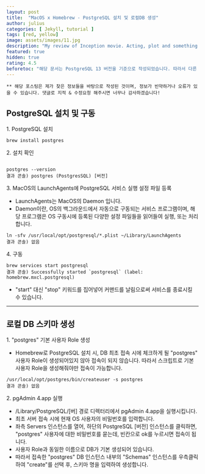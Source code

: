 ```yaml
---
layout: post
title:  "MacOS x Homebrew - PostgreSQL 설치 및 로컬DB 생성"
author: julius
categories: [ Jekyll, tutorial ]
tags: [red, yellow]
image: assets/images/11.jpg
description: "My review of Inception movie. Acting, plot and something else in this short description."
featured: true
hidden: true
rating: 4.5
beforetoc: "해당 문서는 PostgreSQL 13 버전을 기준으로 작성되었습니다. 따라서 다른 버전에서는 다른 커맨드가 필요하거나, 커맨드의 실행에 대한 결과값이 다를 수 있습니다."
---
```


`** 해당 포스팅은 제가 찾은 정보들을 바탕으로 작성된 것이며, 정보가 빈약하거나 오류가 있을 수 있습니다.
댓글로 지적 & 수정요청 해주시면 너무나 감사하겠습니다!`


## PostgreSQL 설치 및 구동
1\. PostgreSQL 설치
```
brew install postgres
```

2\. 설치 확인
```

postgres --version
결과 콘솔) postgres (PostgresSQL) [버전]
```
3\. MacOS의 LaunchAgents에 PostgreSQL 서비스 실행 설정 파일 등록
* LaunchAgents는 MacOS의 Daemon 입니다.
* Daemon이란, OS의 백그라운드에서 자동으로 구동되는 서비스 프로그램이며, 해당 프로그램은 OS 구동시에 등록된 다양한 설정 파일들을 읽어들여 실행, 또는 처리합니다.
```
ln -sfv /usr/local/opt/postgresql/*.plist ~/Library/LaunchAgents
결과 콘솔) 없음
```

4\. 구동
```
brew services start postgresql
결과 콘솔) Successfully started `postgresql` (label: homebrew.mxcl.postgresql)
```
* "start" 대신 "stop" 키워드를 집어넣어 커맨드를 날림으로써 서비스를 종료시킬 수 있습니다.

---

## 로컬 DB 스키마 생성
1\. "postgres" 기본 사용자 Role 생성
* Homebrew로 PostgreSQL 설치 시, DB 최초 접속 시에 체크하게 될 "postgres" 사용자 Role이 생성되어있지 않아 접속이 되지 않습니다.
따라서 스크립트로 기본 사용자 Role을 생성해줘야만 접속이 가능합니다.
```
/usr/local/opt/postgres/bin/createuser -s postgres
결과 콘솔) 없음
```

2\. pgAdmin 4.app 실행
* /Library/PostgreSQL/[버] 경로 디렉터리에서 pgAdmin 4.app을 실행시킵니다.
* 최초 서버 접속 시에 현재 OS 사용자의 비밀번호를 입력합니다.
* 좌측 Servers 인스턴스를 열어, 하단의 PostgreSQL [버전] 인스턴스를 클릭하면, "postgres" 사용자에 대한 비밀번호를 묻는데, 빈칸으로 ok를 누르시면 접속이 됩니다.
* 사용자 Role과 동일한 이름으로 DB가 기본 생성되어 있습니다.
* 따라서 접속한 "postgres" DB 인스턴스 내부의 "Schemas" 인스턴스를 우측클릭하여 "create"를 선택 후, 스키마 명을 입력하여 생성합니다.
